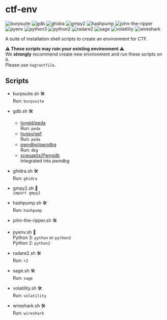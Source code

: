 # ctf-env

![burpsuite](https://img.shields.io/badge/Burp%20Suite-2020.11.3-52307c.svg)
![gdb](https://img.shields.io/badge/GDB-latest-52307c.svg)
![ghidra](https://img.shields.io/badge/Ghidra-9.2-52307c.svg)
![gmpy2](https://img.shields.io/badge/gmpy2-2020.11.3-52307c.svg)
![hashpump](https://img.shields.io/badge/HashPump-latest-52307c.svg)
![john-the-ripper](https://img.shields.io/badge/John%20the%20Ripper-latest-52307c.svg)
![pyenv](https://img.shields.io/badge/pyenv-latest-52307c.svg)
![python3](https://img.shields.io/badge/Python3-3.9.0-52307c.svg)
![python2](https://img.shields.io/badge/Python2-2.7.18-52307c.svg)
![radare2](https://img.shields.io/badge/Radare2-latest-52307c.svg)
![sage](https://img.shields.io/badge/SageMath-9.2-52307c.svg)
![volatility](https://img.shields.io/badge/Volatility-2.6-52307c.svg)
![wireshark](https://img.shields.io/badge/Wireshark-3.4.0-52307c.svg)


  
A suite of installation shell scripts to create an environment for CTF.


**⚠️ These scripts may ruin your existing environment ⚠️**  
We **strongly** recommend create new environment and run these scripts on it.  
Please use `Vagrantfile`.

## Scripts
- burpsuite.sh 🛠️  
    Run: `burpsuite`  
- gdb.sh 🛠️   
  - [longld/peda](https://github.com/longld/peda)  
    Run: `peda`  
  - [hugsy/gef](https://github.com/hugsy/gef)  
    Run: `peda`  
  - [pwndbg/pwndbg](https://github.com/pwndbg/pwndbg)  
    Run: `dbg`  
  - [scwuaptx/Pwngdb](https://github.com/scwuaptx/Pwngdb)  
    Integrated into pwndbg  
  
- ghidra.sh 🛠️  
    Run: `ghidra`  
- gmpy2.sh 🐍  
    `import gmpy2`  
- hashpump.sh 🛠️   
    Run: `hashpump`  
- john-the-ripper.sh 🛠️  
- pyenv.sh 🐍  
    Python 3: `python` or `python3`  
    Python 2: `python2`  
- radare2.sh 🛠️  
    Run: `r2`  
- sage.sh 🛠️  
    Run: `sage`  
- volatility.sh 🛠️  
    Run: `volatility`  
- wireshark.sh 🛠️  
    Run: `wireshark`  
